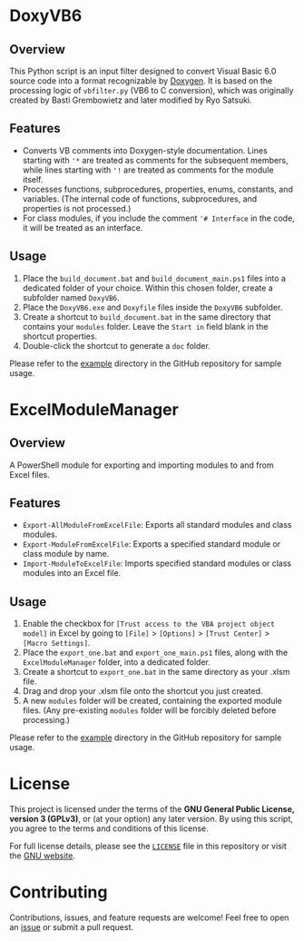 # DoxyVB6

## Overview

This Python script is an input filter designed to convert Visual Basic 6.0 source code into a format recognizable by [Doxygen](https://www.doxygen.nl/). It is based on the processing logic of `vbfilter.py` (VB6 to C conversion), which was originally created by Basti Grembowietz and later modified by Ryo Satsuki.

## Features

- Converts VB comments into Doxygen-style documentation. Lines starting with `'*` are treated as comments for the subsequent members, while lines starting with `'!` are treated as comments for the module itself.  
- Processes functions, subprocedures, properties, enums, constants, and variables. (The internal code of functions, subprocedures, and properties is not processed.)
- For class modules, if you include the comment `'# Interface` in the code, it will be treated as an interface.

## Usage

1. Place the `build_document.bat` and `build_document_main.ps1` files into a dedicated folder of your choice. Within this chosen folder, create a subfolder named `DoxyVB6`. 
2. Place the `DoxyVB6.exe` and `Doxyfile` files inside the `DoxyVB6` subfolder.
3. Create a shortcut to `build_document.bat` in the same directory that contains your `modules` folder. Leave the `Start in` field blank in the shortcut properties.
4. Double-click the shortcut to generate a `doc` folder.

Please refer to the [example](./example) directory in the GitHub repository for sample usage.

# ExcelModuleManager

## Overview

A PowerShell module for exporting and importing modules to and from Excel files.

## Features

- `Export-AllModuleFromExcelFile`: Exports all standard modules and class modules.
- `Export-ModuleFromExcelFile`: Exports a specified standard module or class module by name.
- `Import-ModuleToExcelFile`: Imports specified standard modules or class modules into an Excel file.

## Usage

1. Enable the checkbox for `[Trust access to the VBA project object model]` in Excel by going to `[File]` > `[Options]` > `[Trust Center]` > `[Macro Settings]`.
2. Place the `export_one.bat` and `export_one_main.ps1` files, along with the `ExcelModuleManager` folder, into a dedicated folder.
3. Create a shortcut to `export_one.bat` in the same directory as your .xlsm file.
4. Drag and drop your .xlsm file onto the shortcut you just created.
5. A new `modules` folder will be created, containing the exported module files. (Any pre-existing `modules` folder will be forcibly deleted before processing.)

Please refer to the [example](./example) directory in the GitHub repository for sample usage.

# License

This project is licensed under the terms of the **GNU General Public License, version 3 (GPLv3)**, or (at your option) any later version. By using this script, you agree to the terms and conditions of this license.

For full license details, please see the [`LICENSE`](./LICENSE) file in this repository or visit the [GNU website](https://www.gnu.org/licenses/gpl-3.0.en.html).

# Contributing

Contributions, issues, and feature requests are welcome! Feel free to open an [issue](https://github.com/tkmr-akhs/DoxyVB6/issues) or submit a pull request.
